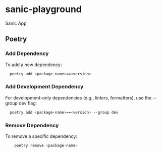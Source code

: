 # sanic-playground
Sanic App


## Poetry
### Add Dependency
To add a new dependency:

```bash
  poetry add <package-name>==<version>
````

### Add Development Dependency
For development-only dependencies (e.g., linters, formatters), use the --group dev flag:

```bash
  poetry add <package-name>==<version> --group dev
```

### Remove Dependency
To remove a specific dependency:

```bash
    poetry remove <package-name>
```
